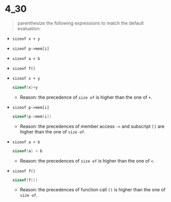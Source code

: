 # 4_30
> parenthesize the following expressions to match the default evaluation:
- `sizeof x + y`
- `sizeof p->mem[i]`
- `sizeof a < b`
- `sizeof f()`

- `sizeof x + y`
    ```cpp
    sizeof(x)+y
    ```
    - Reason: the precedence of `size of` is higher than the one of `+`.
- `sizeof p->mem[i]`
    ```cpp
    sizeof(p->mem[i])
    ```
    - Reason: the precedences of member access `->` and subscript `[]` are higher than the one of `size of`.

- `sizeof a < b`
    ```cpp
    sizeof(a) < b
    ```
    - Reason: the precedences of `size of` is higher than the one of `<`.

- `sizeof f()`
    ```cpp
    sizeof(f())
    ```
    - Reason: the precedences of function call `()` is higher than the one of `size of`.

